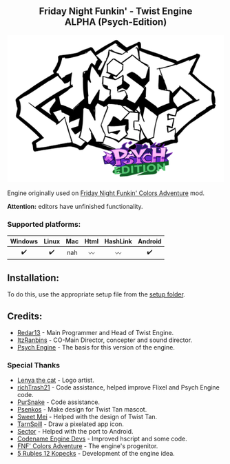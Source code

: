 <h2 align="center" size="24">Friday Night Funkin' - Twist Engine<br>ALPHA (Psych-Edition)</br></h2>
<p align="center">
<img src="artStuff/twistEngine_psychEdition.png" alt="twistEngine_psychEdition.png" width="610"/>
</p>

Engine originally used on [Friday Night Funkin' Colors Adventure](https://x.com/FNFCAdventure) mod.

**Attention:** editors have unfinished functionality.


### Supported platforms:
|        Windows       |        Linux        | Mac | Html  |   HashLink  |      Android      |
|:--------------------:|:-------------------:|:---:|:-----:|:-----------:|:-----------------:|
|  :heavy_check_mark:  | :heavy_check_mark:  | nah |  :wavy_dash:  | :wavy_dash: | :heavy_check_mark:|

## Installation:
To do this, use the appropriate setup file from the [setup folder](../master/setup).

## Credits:
* [Redar13](https://x.com/Redar13176784) - Main Programmer and Head of Twist Engine.
* [ItzRanbins](https://x.com/itz_ranbins) - CO-Main Director, concepter and sound director.
* [Psych Engine](https://github.com/ShadowMario/FNF-PsychEngine) - The basis for this version of the engine.

### Special Thanks
* [Lenya the cat](https://t.me/geroinpesherny) - Logo artist.
* [richTrash21](https://github.com/richTrash21) - Code assistance, helped improve Flixel and Psych Engine code.
* [PurSnake](https://github.com/PurSnake) - Code assistance.
* [Psenkos](https://x.com/Psenkoks) - Make design for Twist Tan mascot.
* [Sweet Mei](https://www.youtube.com/@SweetMeichka) - Helped with the design of Twist Tan.
* [TarnSpill](https://t.me/tarntoxicwaste) - Draw a pixelated app icon.
* [Sector](https://x.com/sectorrrb) - Helped with the port to Android.
* [Codename Engine Devs](https://github.com/CodenameCrew) - Improved hscript and some code.
* [FNF' Colors Adventure](https://x.com/FNFCAdventure) - The engine's progenitor.
* [5 Rubles 12 Kopecks](https://www.youtube.com/@5rubles_crew) - Development of the engine idea.